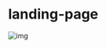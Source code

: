 # landing-page

![img](https://user-images.githubusercontent.com/67837554/96356312-2c656e00-10b2-11eb-9c03-182476fa5fb0.png)
